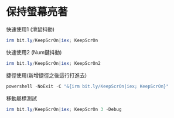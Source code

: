 保持螢幕亮著
===

快速使用1 (滑鼠抖動)
```ps1
irm bit.ly/KeepScrOn|iex; KeepScrOn
```

快速使用2 (Num鍵抖動)
```ps1
irm bit.ly/KeepScrOn|iex; KeepScrOn2
```




捷徑使用(新增捷徑之後這行打進去)
```ps1
powershell -NoExit -C "&{irm bit.ly/KeepScrOn|iex; KeepScrOn}"
```

移動屬標測試
```ps1
irm bit.ly/KeepScrOn|iex; KeepScrOn 3 -Debug
```
